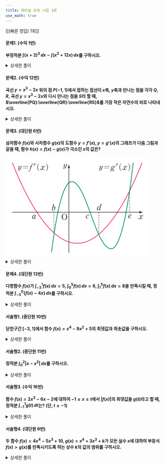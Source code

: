 ```yaml
---
title: 파이널 모의 시험 1회
use_math: true
---
```


[[(빠른 정답) 1회]]

#### 문제1. (수익 1번)
**부정적분 $\displaystyle\int(x+2)^3\, dx-\displaystyle\int(x^2+12 x)\,dx$를 구하시오.**

<details> 
  <summary>상세한 풀이</summary> 
   <p><img src="/assets/.png"/></p>
 </details>


#### 문제2. (수익 12번)
**곡선 $y=x^3-2x$ 위의 점 $P(-1, 1)$에서 접하는 접선이 $x$축, $y$축과 만나는 점을 각각 $Q, R$, 곡선 $y=x^3-2x$와 다시 만나는 점을 $S$라 할 때, $\overline{PQ}:\overline{QR}:\overline{RS}$를 가장 작은 자연수의 비로 나타내시오.**

 
<details> 
  <summary>상세한 풀이</summary> 
   <p><img src="/assets/.png"/></p>
 </details>


#### 문제3. (대단원 6번)
**삼차함수 $f(x)$와 사차함수 $g(x)$의 도함수 $y=f'(x), y=g'(x)$의 그래프가 다음 그림과 같을 때, 함수 $h(x)=f(x)-g(x)$가 극소인 $x$의 값은?**

<img src="/assets/Pasted image 20231122190021.png"/>

<details> 
  <summary>상세한 풀이</summary> 
   <p><img src="/assets/.png"/></p>
 </details>

#### 문제4. (대단원 13번)
**다항함수 $f(x)$가 $\displaystyle\int_{-3}^1 f(x)\,dx=5$, $\displaystyle\int_0^5 f(x)\,dx=6$, $\displaystyle\int_1^5 f(x)\,dx=8$을 만족시킬 때, 정적분 $\displaystyle\int_{-3}^0\lbrace f(x)-4 x\rbrace\,dx$를 구하시오.**

<details> 
  <summary>상세한 풀이</summary> 
   <p><img src="/assets/.png"/></p>
 </details>

#### 서술형1. (중단원 10번)
**닫힌구간 $[-3, 1]$에서 함수 $f(x)=x^4-9x^2+5$의 최댓값과 최솟값을 구하시오.**

<details> 
  <summary>상세한 풀이</summary> 
   <p><img src="/assets/.png"/></p>
 </details>

#### 서술형2. (중단원 11번)
**정적분 $\displaystyle\int_0^2\lvert x-x^2\rvert\,dx$를 구하시오.**


<details> 
  <summary>상세한 풀이</summary> 
   <p><img src="/assets/.png"/></p>
 </details>

#### 서술형3. (수익 16번)
**함수 $f(x)=2x^3-6x-2$에 대하여 $-1\le x\le t$에서 $\lvert f(x)\rvert$의 최댓값을 $g(t)$라고 할 때, 정적분 $\displaystyle\int_{-1}^1 g(t)\,dt$는? (단, $t\ge -1$)**


<details> 
  <summary>상세한 풀이</summary> 
   <p><img src="/assets/.png"/></p>
 </details>

#### 서술형4. (대단원 9번)
**두 함수 $f(x)=4x^4-5x^3+10$, $g(x)=x^4+3x^3+k$가 모든 실수 $x$에 대하여 부등식 $f(x)>g(x)$를 만족시키도록 하는 상수 $k$의 값의 범위를 구하시오.**


<details> 
  <summary>상세한 풀이</summary> 
   <p><img src="/assets/.png"/></p>
 </details>